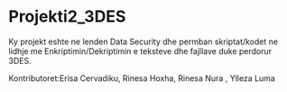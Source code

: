 # Projekti2_3DES

Ky projekt eshte ne lenden Data Security dhe permban skriptat/kodet ne lidhje me Enkriptimin/Dekriptimin e teksteve dhe fajllave duke perdorur 3DES.

Kontributoret:Erisa Cervadiku, Rinesa Hoxha, Rinesa Nura , Ylleza Luma
